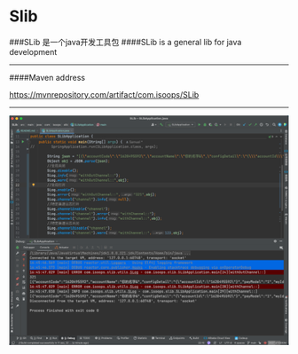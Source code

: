 # Slib

###SLib 是一个java开发工具包
####SLib is a general lib for java development

***
####Maven address

https://mvnrepository.com/artifact/com.isoops/SLib

***
![img.png](img.png)

